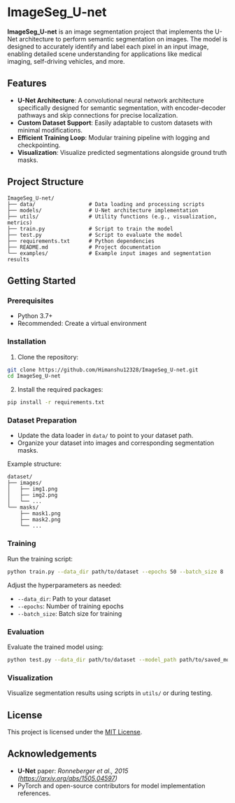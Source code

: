 
# ImageSeg_U-net

**ImageSeg_U-net** is an image segmentation project that implements the U-Net architecture to perform semantic segmentation on images. The model is designed to accurately identify and label each pixel in an input image, enabling detailed scene understanding for applications like medical imaging, self-driving vehicles, and more.

## Features

- **U-Net Architecture**: A convolutional neural network architecture specifically designed for semantic segmentation, with encoder-decoder pathways and skip connections for precise localization.
- **Custom Dataset Support**: Easily adaptable to custom datasets with minimal modifications.
- **Efficient Training Loop**: Modular training pipeline with logging and checkpointing.
- **Visualization**: Visualize predicted segmentations alongside ground truth masks.

## Project Structure

```
ImageSeg_U-net/
├── data/                 # Data loading and processing scripts
├── models/               # U-Net architecture implementation
├── utils/                # Utility functions (e.g., visualization, metrics)
├── train.py              # Script to train the model
├── test.py               # Script to evaluate the model
├── requirements.txt      # Python dependencies
├── README.md             # Project documentation
└── examples/             # Example input images and segmentation results
```

## Getting Started

### Prerequisites

- Python 3.7+
- Recommended: Create a virtual environment

### Installation

1. Clone the repository:

```bash
git clone https://github.com/Himanshu12328/ImageSeg_U-net.git
cd ImageSeg_U-net
```

2. Install the required packages:

```bash
pip install -r requirements.txt
```

### Dataset Preparation

- Update the data loader in `data/` to point to your dataset path.
- Organize your dataset into images and corresponding segmentation masks.

Example structure:

```
dataset/
├── images/
│   ├── img1.png
│   ├── img2.png
│   └── ...
└── masks/
    ├── mask1.png
    ├── mask2.png
    └── ...
```

### Training

Run the training script:

```bash
python train.py --data_dir path/to/dataset --epochs 50 --batch_size 8
```

Adjust the hyperparameters as needed:
- `--data_dir`: Path to your dataset
- `--epochs`: Number of training epochs
- `--batch_size`: Batch size for training

### Evaluation

Evaluate the trained model using:

```bash
python test.py --data_dir path/to/dataset --model_path path/to/saved_model.pth
```

### Visualization

Visualize segmentation results using scripts in `utils/` or during testing.

## License

This project is licensed under the [MIT License](LICENSE).

## Acknowledgements

- **U-Net** paper: *Ronneberger et al., 2015 (https://arxiv.org/abs/1505.04597)*
- PyTorch and open-source contributors for model implementation references.
